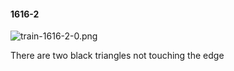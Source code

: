 #### 1616-2
![train-1616-2-0.png](https://github.com/lil-lab/nlvr/raw/master/nlvr/train/images/48/train-1616-2-0.png "train-1616-2-0.png")

There are two black triangles not touching the edge